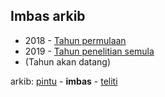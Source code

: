 ## Imbas arkib

* 2018 - [Tahun permulaan](ia/t1.md)
* 2019 - [Tahun penelitian semula](ia/t2.md)
* (Tahun akan datang)

arkib: [pintu][0] - **imbas** - [teliti][2]

  [0]: pintu.md
  [2]: teliti.md
